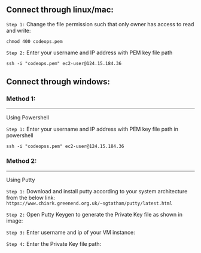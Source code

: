 ## Connect through linux/mac:

`Step 1:` Change the file permission such that only owner has access to read and write:

```shell
chmod 400 codeops.pem
```

`Step 2:` Enter your username and IP address with PEM key file path

```shell
ssh -i "codeops.pem" ec2-user@124.15.184.36
```

## Connect through windows:

### Method 1:

---

Using Powershell

`Step 1:` Enter your username and IP address with PEM key file path in powershell

```shell
ssh -i "codeopss.pem" ec2-user@124.15.184.36
```

### Method 2:

---

Using Putty

`Step 1:` Download and install putty according to your system architecture from the below link:
`https://www.chiark.greenend.org.uk/~sgtatham/putty/latest.html`

`Step 2:` Open Putty Keygen to generate the Private Key file as shown in image:

`Step 3:` Enter username and ip of your VM instance:

`Step 4:` Enter the Private Key file path:
